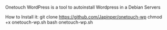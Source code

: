 Onetouch WordPress is a tool to autoinstall Wordpress in a Debian Servers

How to Install it:
git clone https://github.com/Japinper/onetouch-wp
chmod +x onetouch-wp.sh
bash onetouch-wp.sh

